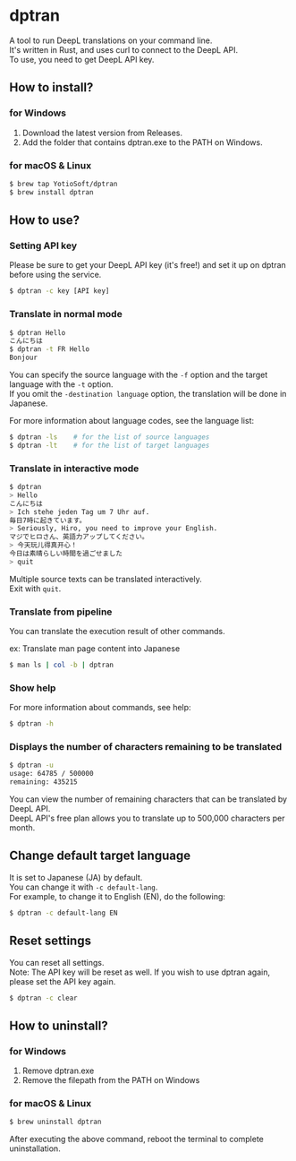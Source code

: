 # dptran

A tool to run DeepL translations on your command line.   
It's written in Rust, and uses curl to connect to the DeepL API.  
To use, you need to get DeepL API key.

## How to install?

### for Windows

1. Download the latest version from Releases.
1. Add the folder that contains dptran.exe to the PATH on Windows.

### for macOS & Linux

```bash
$ brew tap YotioSoft/dptran
$ brew install dptran
```

## How to use?

### Setting API key

Please be sure to get your DeepL API key (it's free!) and set it up on dptran before using the service.

```bash
$ dptran -c key [API key]
```

### Translate in normal mode

```bash
$ dptran Hello
こんにちは
$ dptran -t FR Hello
Bonjour
```

You can specify the source language with the ``-f`` option and the target language with the ``-t`` option.  
If you omit the ``-destination language`` option, the translation will be done in Japanese.  

For more information about language codes, see the language list:  

```bash
$ dptran -ls    # for the list of source languages
$ dptran -lt    # for the list of target languages
```

### Translate in interactive mode

```bash
$ dptran
> Hello
こんにちは
> Ich stehe jeden Tag um 7 Uhr auf.
毎日7時に起きています。
> Seriously, Hiro, you need to improve your English.
マジでヒロさん、英語力アップしてください。
> 今天玩儿得真开心！
今日は素晴らしい時間を過ごせました
> quit
```

Multiple source texts can be translated interactively.  
Exit with ``quit``.

### Translate from pipeline

You can translate the execution result of other commands.  

ex: Translate man page content into Japanese  

```bash
$ man ls | col -b | dptran
```

### Show help

For more information about commands, see help:  

```bash
$ dptran -h
```

### Displays the number of characters remaining to be translated

```bash
$ dptran -u
usage: 64785 / 500000
remaining: 435215
```

You can view the number of remaining characters that can be translated by DeepL API.  
DeepL API's free plan allows you to translate up to 500,000 characters per month.

## Change default target language

It is set to Japanese (JA) by default.  
You can change it with ``-c default-lang``.  
For example, to change it to English (EN), do the following:

```bash
$ dptran -c default-lang EN
```

## Reset settings

You can reset all settings.  
Note: The API key will be reset as well. If you wish to use dptran again, please set the API key again.  

```bash
$ dptran -c clear
```



## How to uninstall?

### for Windows

1. Remove dptran.exe
1. Remove the filepath from the PATH on Windows

### for macOS & Linux

```bash
$ brew uninstall dptran
```

After executing the above command, reboot the terminal to complete uninstallation.
